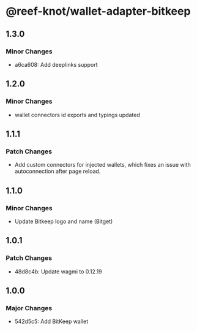 # @reef-knot/wallet-adapter-bitkeep

## 1.3.0

### Minor Changes

- a6ca608: Add deeplinks support

## 1.2.0

### Minor Changes

- wallet connectors id exports and typings updated

## 1.1.1

### Patch Changes

- Add custom connectors for injected wallets, which fixes an issue with autoconnection after page reload.

## 1.1.0

### Minor Changes

- Update Bitkeep logo and name (Bitget)

## 1.0.1

### Patch Changes

- 48d8c4b: Update wagmi to 0.12.19

## 1.0.0

### Major Changes

- 542d5c5: Add BitKeep wallet
